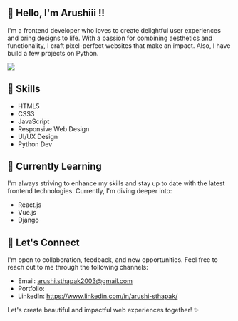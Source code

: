 ## 👋 Hello, I'm Arushiii !!

I'm a frontend developer who loves to create delightful user experiences and bring designs to life. With a passion for combining aesthetics and functionality, I craft pixel-perfect websites that make an impact. Also, I have build a few projects on Python.


<img src="https://github.com/Arushi-Sthapak/Arushi-Sthapak/assets/99334415/382a3d31-c7a9-4bc1-b93b-9ea3e00229e3" align="centre" width:50px>



## 🎨 Skills

- HTML5
- CSS3
- JavaScript
- Responsive Web Design
- UI/UX Design
- Python Dev


## 🌱 Currently Learning

I'm always striving to enhance my skills and stay up to date with the latest frontend technologies. Currently, I'm diving deeper into:

- React.js
- Vue.js
- Django

## 💬 Let's Connect

I'm open to collaboration, feedback, and new opportunities. Feel free to reach out to me through the following channels:

- Email: arushi.sthapak2003@gmail.com
- Portfolio: 
- LinkedIn: https://www.linkedin.com/in/arushi-sthapak/

Let's create beautiful and impactful web experiences together! ✨
 


